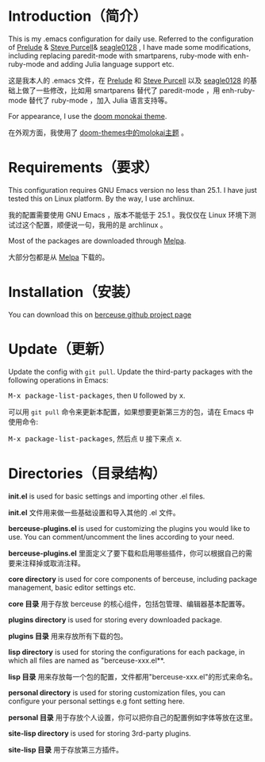 # Introduction（简介）

This is my .emacs configuration for daily use. Referred to the configuration of [Prelude](http://batsov.com/prelude/) & [Steve Purcell](https://github.com/purcell/emacs.d)& [seagle0128](https://github.com/seagle0128/.emacs.d) , I have made some modifications, including replacing paredit-mode with smartparens, ruby-mode with enh-ruby-mode and adding Julia language support etc. 

这是我本人的 .emacs 文件，在  [Prelude](http://batsov.com/prelude/) 和 [Steve Purcell](https://github.com/purcell/emacs.d) 以及 [seagle0128](https://github.com/seagle0128/.emacs.d) 的基础上做了一些修改，比如用 smartparens 替代了 paredit-mode ，用 enh-ruby-mode 替代了 ruby-mode ，加入 Julia 语言支持等。

For appearance, I use the [doom monokai theme](https://github.com/hlissner/emacs-doom-themes).

在外观方面，我使用了 [doom-themes中的molokai主题](https://github.com/hlissner/emacs-doom-themes) 。


# Requirements（要求）

This configuration requires GNU Emacs version no less than 25.1. I have just tested this on Linux platform. By the way, I use archlinux.

我的配置需要使用 GNU Emacs ，版本不能低于 25.1 。我仅仅在 Linux 环境下测试过这个配置，顺便说一句，我用的是 archlinux 。

Most of the packages are downloaded through [Melpa](http://melpa.org/).

大部分包都是从 [Melpa](http://melpa.org/) 下载的。


# Installation（安装）

You can download this on [berceuse github project page](https://github.com/frederichchen/berceuse)


# Update（更新）

Update the config with `git pull`. Update the third-party packages with the following operations in Emacs:

<kbd>M-x package-list-packages</kbd>, then <kbd>U</kbd> followed by <kbd>x</kbd>.

可以用 `git pull` 命令来更新本配置，如果想要更新第三方的包，请在 Emacs 中使用命令:

<kbd>M-x package-list-packages</kbd>, 然后点 <kbd>U</kbd> 接下来点 <kbd>x</kbd>.


# Directories（目录结构）

**init.el** is used for basic settings and importing other .el files.

**init.el** 文件用来做一些基础设置和导入其他的 .el 文件。

**berceuse-plugins.el** is used for customizing the plugins you would like to use. You can comment/uncomment the lines according to your need.

**berceuse-plugins.el** 里面定义了要下载和启用哪些插件，你可以根据自己的需要来注释掉或取消注释。

**core directory** is used for core components of berceuse, including package management, basic editor settings etc.

**core 目录** 用于存放 berceuse 的核心组件，包括包管理、编辑器基本配置等。

**plugins directory** is used for storing every downloaded package. 

**plugins 目录** 用来存放所有下载的包。

**lisp directory** is used for storing the configurations for each package, in which all files are named as "berceuse-xxx.el**.

**lisp 目录** 用来存放每一个包的配置，文件都用"berceuse-xxx.el"的形式来命名。

**personal directory** is used for storing customization files, you can configure your personal settings e.g font setting here.

**personal 目录** 用于存放个人设置，你可以把你自己的配置例如字体等放在这里。

**site-lisp directory** is used for storing 3rd-party plugins.

**site-lisp 目录** 用于存放第三方插件。

